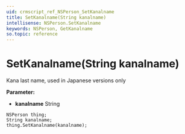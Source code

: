 ```yaml
---
uid: crmscript_ref_NSPerson_SetKanalname
title: SetKanalname(String kanalname)
intellisense: NSPerson.SetKanalname
keywords: NSPerson, GetKanalname
so.topic: reference
---
```


# SetKanalname(String kanalname)

Kana last name, used in Japanese versions only

**Parameter:** 
 - **kanalname** String

```crmscript
NSPerson thing;
String kanalname;
thing.SetKanalname(kanalname);
```

